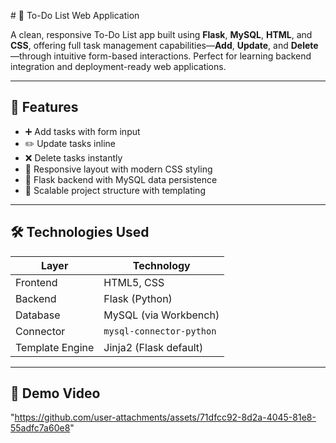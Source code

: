  # 📝 To-Do List Web Application

A clean, responsive To-Do List app built using **Flask**, **MySQL**, **HTML**, and **CSS**, offering full task management capabilities—**Add**, **Update**, and **Delete**—through intuitive form-based interactions. Perfect for learning backend integration and deployment-ready web applications.                                                                                                                                                                                                                                                                                                                                                     

---

## 🌟 Features

- ➕ Add tasks with form input  
- ✏️ Update tasks inline  
- ❌ Delete tasks instantly  
- 🎨 Responsive layout with modern CSS styling  
- 🧩 Flask backend with MySQL data persistence  
- 📁 Scalable project structure with templating

---                                                                                                                                                                                                                                                                                                                                                                                          





                     

## 🛠️ Technologies Used


| Layer       | Technology            |
|-------------|------------------------|
| Frontend    | HTML5, CSS |
| Backend     | Flask (Python)         |
| Database    | MySQL (via Workbench)  |
| Connector   | `mysql-connector-python` |
| Template Engine | Jinja2 (Flask default) |

---





 








 

## 📁 Demo Video





"https://github.com/user-attachments/assets/71dfcc92-8d2a-4045-81e8-55adfc7a60e8"




